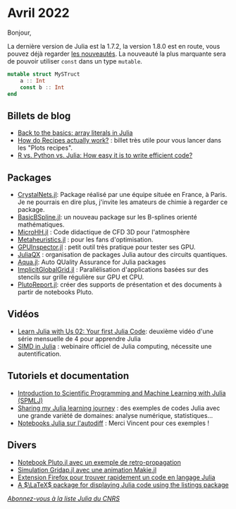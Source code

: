 # Avril 2022 

Bonjour,

La dernière version de Julia est la 1.7.2, la version 1.8.0 est en route, vous pouvez déjà regarder 
[les nouveautés](https://github.com/JuliaLang/julia/blob/v1.8.0-beta3/NEWS.md).
La nouveauté la plus marquante sera de pouvoir utiliser `const` dans un type `mutable`.

```julia
mutable struct MySTruct
    a :: Int
    const b :: Int
end
```

## Billets de blog

- [Back to the basics: array literals in Julia](https://bkamins.github.io/julialang/2022/03/25/arrays.html)
- [How do Recipes actually work?](https://daschw.github.io/recipes/) : billet très utile pour vous lancer dans les "Plots recipes".
- [R vs. Python vs. Julia: How easy it is to write efficient code?](https://towardsdatascience.com/r-vs-python-vs-julia-90456a2bcbab)

## Packages

- [CrystalNets.jl](https://github.com/coudertlab/CrystalNets.jl): Package réalisé par une équipe située en France, à Paris.  Je ne pourrais en dire plus, j'invite les amateurs de chimie à regarder ce package.
- [BasicBSpline.jl](https://github.com/hyrodium/BasicBSpline.jl): un nouveau package sur les B-splines orienté mathématiques.
- [MicroHH.jl](https://github.com/Chiil/MicroHH.jl) : Code didactique de CFD 3D pour l'atmosphère
- [Metaheuristics.jl](https://github.com/jmejia8/Metaheuristics.jl) : pour les fans d'optimisation.
- [GPUInspector.jl](https://github.com/pc2/GPUInspector.jl) : petit outil très pratique pour tester ses GPU.
- [JuliaQX](https://github.com/JuliaQX) : organisation de packages Julia autour des circuits quantiques.
- [Aqua.jl](https://github.com/JuliaTesting/Aqua.jl): Auto QUality Assurance for Julia packages
- [ImplicitGlobalGrid.jl](https://github.com/eth-cscs/ImplicitGlobalGrid.jl) : Parallélisation d'applications basées sur des stencils sur grille régulière sur GPU et CPU. 
- [PlutoReport.jl](https://github.com/DhruvaSambrani/PlutoReport.jl): créer des supports de présentation et des documents à partir de notebooks Pluto.

## Vidéos

- [Learn Julia with Us 02: Your first Julia Code](https://youtu.be/v1pKoyCp434): deuxième vidéo d'une série mensuelle de 4 pour apprendre Julia 
- [SIMD in Julia](https://www.youtube.com/watch?v=W1hXttRmuks) : webinaire officiel de Julia computing, nécessite une autentification.

## Tutoriels et documentation

- [Introduction to Scientific Programming and Machine Learning with Julia (SPMLJ)](https://github.com/sylvaticus/SPMLJ)
- [Sharing my Julia learning journey](https://cooperrc.github.io/Julia-learning/learning-julia.html) : des exemples de codes Julia avec une grande varièté de domaines: analyse numérique, statistiques...
- [Notebooks Julia sur l'autodiff](https://github.com/vincent-picaud/Some_Pluto_notebooks#141-une-introduction) : Merci Vincent pour ces exemples !


## Divers

- [Notebook Pluto.jl avec un exemple de retro-propagation](https://github.com/simeonschaub/ReverseModePluto/)
- [Simulation Gridap.jl avec une animation Makie.jl](https://github.com/Kevin-Mattheus-Moerman/JuliaAdventures)
- [Extension Firefox pour trouver rapidement un code en langage Julia](https://github.com/vincentmolin/julia-github-search)
- [A $\LaTeX$ package for displaying Julia code using the listings package](https://github.com/wg030/jlcode)


[*Abonnez-vous à la liste Julia du CNRS*](https://listes.services.cnrs.fr/wws/subscribe/julia)
